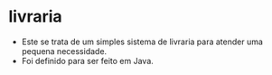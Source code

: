 # livraria

+ Este se trata de um simples sistema de livraria para atender uma pequena necessidade.
+ Foi definido para ser feito em Java.
